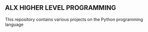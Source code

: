 ## ALX HIGHER LEVEL PROGRAMMING

This repository contains various projects on the Python programming language
